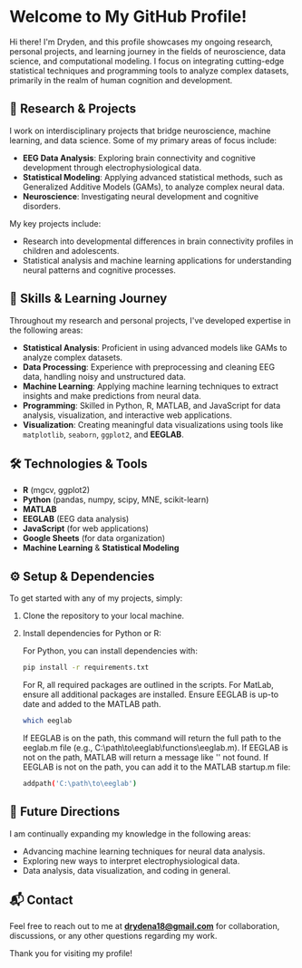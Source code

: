 # Welcome to My GitHub Profile!

Hi there! I'm Dryden, and this profile showcases my ongoing research, personal projects, and learning journey in the fields of neuroscience, data science, and computational modeling. I focus on integrating cutting-edge statistical techniques and programming tools to analyze complex datasets, primarily in the realm of human cognition and development.

## 🔬 Research & Projects

I work on interdisciplinary projects that bridge neuroscience, machine learning, and data science. Some of my primary areas of focus include:

- **EEG Data Analysis**: Exploring brain connectivity and cognitive development through electrophysiological data.
- **Statistical Modeling**: Applying advanced statistical methods, such as Generalized Additive Models (GAMs), to analyze complex neural data.
- **Neuroscience**: Investigating neural development and cognitive disorders.

My key projects include:
- Research into developmental differences in brain connectivity profiles in children and adolescents.
- Statistical analysis and machine learning applications for understanding neural patterns and cognitive processes.

## 🧠 Skills & Learning Journey

Throughout my research and personal projects, I've developed expertise in the following areas:

- **Statistical Analysis**: Proficient in using advanced models like GAMs to analyze complex datasets.
- **Data Processing**: Experience with preprocessing and cleaning EEG data, handling noisy and unstructured data.
- **Machine Learning**: Applying machine learning techniques to extract insights and make predictions from neural data.
- **Programming**: Skilled in Python, R, MATLAB, and JavaScript for data analysis, visualization, and interactive web applications.
- **Visualization**: Creating meaningful data visualizations using tools like `matplotlib`, `seaborn`, `ggplot2`, and **EEGLAB**.

## 🛠 Technologies & Tools

- **R** (mgcv, ggplot2)
- **Python** (pandas, numpy, scipy, MNE, scikit-learn)
- **MATLAB**
- **EEGLAB** (EEG data analysis)
- **JavaScript** (for web applications)
- **Google Sheets** (for data organization)
- **Machine Learning** & **Statistical Modeling**

## ⚙️ Setup & Dependencies

To get started with any of my projects, simply:

1. Clone the repository to your local machine.
2. Install dependencies for Python or R:

   For Python, you can install dependencies with:
   ```bash
   pip install -r requirements.txt
   ```
   For R, all required packages are outlined in the scripts.
   For MatLab, ensure all additional packages are installed.
   Ensure EEGLAB is up-to date and added to the MATLAB path.
   ```bash
   which eeglab
   ```
      If EEGLAB is on the path, this command will return the full path to the eeglab.m file (e.g., C:\path\to\eeglab\functions\eeglab.m).
		If EEGLAB is not on the path, MATLAB will return a message like '' not found.
         If EEGLAB is not on the path, you can add it to the MATLAB startup.m file:
   ```bash
   addpath('C:\path\to\eeglab')

## 🚀 Future Directions

I am continually expanding my knowledge in the following areas:
- Advancing machine learning techniques for neural data analysis.
- Exploring new ways to interpret electrophysiological data.
- Data analysis, data visualization, and coding in general.

## 📬 Contact

Feel free to reach out to me at **drydena18@gmail.com** for collaboration, discussions, or any other questions regarding my work.

Thank you for visiting my profile!
